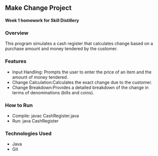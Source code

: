 ## Make Change Project

#### Week 1 homework for Skill Distillery

### Overview

This program simulates a cash register that calculates change based on a purchase amount and money tendered by the customer.

### Features

* Input Handling: Prompts the user to enter the price of an item and the amount of money tendered.
* Change Calculation:Calculates the exact change due to the customer.
* Change Breakdown:Provides a detailed breakdown of the change in terms of denominations (bills and coins).

### How to Run

* Compile: javac CashRegister.java
* Run: java CashRegister

### Technologies Used

* Java
* Git

